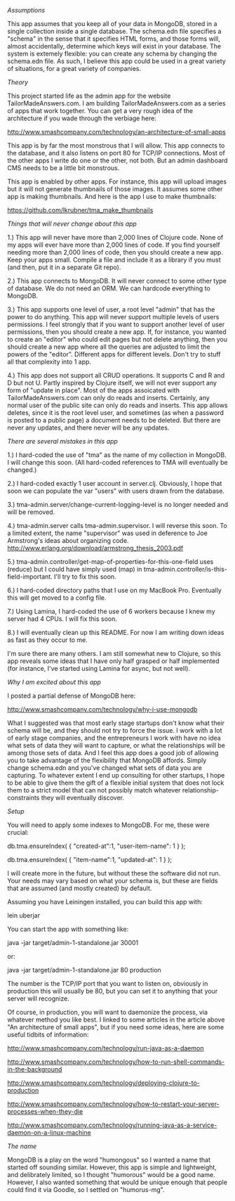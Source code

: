 
*Assumptions*

This app assumes that you keep all of your data in MongoDB, stored in a single collection inside a single database. The schema.edn file specifies a "schema" in the sense that it specifies HTML forms, and those forms will, almost accidentally, determine which keys will exist in your database. The system is extemely flexible: you can create any schema by changing the schema.edn file. As such, I believe this app could be used in a great variety of situations, for a great variety of companies.

*Theory*

This project started life as the admin app for the website TailorMadeAnswers.com. I am building TailorMadeAnswers.com as a series of apps that work together. You can get a very rough idea of the architecture if you wade through the verbiage here: 

http://www.smashcompany.com/technology/an-architecture-of-small-apps

This app is by far the most monstrous that I will allow. This app connects to the database, and it also listens on port 80 for TCP/IP connections. Most of the other apps I write do one or the other, not both. But an admin dashboard CMS needs to be a little bit monstrous. 

This app is enabled by other apps. For instance, this app will upload images but it will not generate thumbnails of those images. It assumes some other app is making thumbnails. And here is the app I use to make thumbnails:

https://github.com/lkrubner/tma_make_thumbnails


*Things that will never change about this app*

1.) This app will never have more than 2,000 lines of Clojure code. None of my apps will ever have more than 2,000 lines of code. If you find yourself needing more than 2,000 lines of code, then you should create a new app. Keep your apps small. Compile a file and include it as a library if you must (and then, put it in a separate Git repo). 

2.) This app connects to MongoDB. It will never connect to some other type of database. We do not need an ORM. We can hardcode everything to MongoDB.

3.) This app supports one level of user, a root level "admin" that has the power to do anything. This app will never support multiple levels of users permissions. I feel strongly that if you want to support another level of user permissions, then you should create a new app. If, for instance, you wanted to create an "editor" who could edit pages but not delete anything, then you should create a new app where all the queries are adjusted to limit the powers of the "editor". Different apps for different levels. Don't try to stuff all that complexity into 1 app. 

4.) This app does not support all CRUD operations. It supports C and R and D but not U. Partly inspired by Clojure itself, we will not ever support any form of "update in place". Most of the apps assoicated with TailorMadeAnswers.com can only do reads and inserts. Certainly, any normal user of the public site can only do reads and inserts. This app allows deletes, since it is the root level user, and sometimes (as when a password is posted to a public page) a document needs to be deleted. But there are never any updates, and there never will be any updates. 


*There are several mistakes in this app*

1.) I hard-coded the use of "tma" as the name of my collection in MongoDB. I will change this soon. (All hard-coded references to TMA will eventually be changed.)

2.) I hard-coded exactly 1 user account in server.clj. Obviously, I hope that soon we can populate the var "users" with users drawn from the database.

3.) tma-admin.server/change-current-logging-level  is no longer needed and will be removed. 

4.) tma-admin.server calls tma-admin.supervisor. I will reverse this soon. To a limited extent, the name "supervisor" was used in deference to Joe Armstrong's ideas about organizing code. http://www.erlang.org/download/armstrong_thesis_2003.pdf

5.) tma-admin.controller/get-map-of-properties-for-this-one-field uses (reduce) but I could have simply used (map) in tma-admin.controller/is-this-field-important. I'll try to fix this soon. 

6.) I hard-coded directory paths that I use on my MacBook Pro. Eventually this will get moved to a config file. 

7.) Using Lamina, I hard-coded the use of 6 workers because I knew my server had 4 CPUs. I will fix this soon. 

8.) I will eventually clean up this README. For now I am writing down ideas as fast as they occur to me.

I'm sure there are many others. I am still somewhat new to Clojure, so this app reveals some ideas that I have only half grasped or half implemented (for instance, I've started using Lamina for async, but not well). 


*Why I am excited about this app*

I posted a partial defense of MongoDB here:

http://www.smashcompany.com/technology/why-i-use-mongodb

What I suggested was that most early stage startups don't know what their schema will be, and they should not try to force the issue. I work with a lot of early stage companies, and the entrepreneurs I work with have no idea what sets of data they will want to capture, or what the relationships will be among those sets of data. And I feel this app does a good job of allowing you to take advantage of the flexibility that MongoDB affords. Simply change schema.edn and you've changed what sets of data you are capturing. To whatever extent I end up consulting for other startups, I hope to be able to give them the gift of a flexible initial system that does not lock them to a strict model that can not possibly match whatever relationship-constraints they will eventually discover.


*Setup*

You will need to apply some indexes to MongoDB. For me, these were crucial:

db.tma.ensureIndex( { "created-at":1, "user-item-name": 1 } );

db.tma.ensureIndex( { "item-name":1, "updated-at": 1 } );

I will create more in the future, but without these the software did not run. Your needs may vary based on what your schema is, but these are fields that are assumed (and mostly created) by default. 

Assuming you have Leiningen installed, you can build this app with: 

lein uberjar

You can start the app with something like:

java -jar target/admin-1-standalone.jar  30001 

or:

java -jar target/admin-1-standalone.jar  80 production

The number is the TCP/IP port that you want to listen on, obviously in production this will usually be 80, but you can set it to anything that your server will recognize. 

Of course, in production, you will want to daemonize the process, via whatever method you like best. I linked to some articles in the article above "An architecture of small apps", but if you need some ideas, here are some useful tidbits of information: 

http://www.smashcompany.com/technology/run-java-as-a-daemon

http://www.smashcompany.com/technology/how-to-run-shell-commands-in-the-background

http://www.smashcompany.com/technology/deploying-clojure-to-production

http://www.smashcompany.com/technology/how-to-restart-your-server-processes-when-they-die

http://www.smashcompany.com/technology/running-java-as-a-service-daemon-on-a-linux-machine



*The name*

MongoDB is a play on the word "humongous" so I wanted a name that started off sounding similar. However, this app is simple and lightweight, and delibrately limited, so I thought "humorous" would be a good name. However, I also wanted something that would be unique enough that people could find it via Goodle, so I settled on "humorus-mg". 





